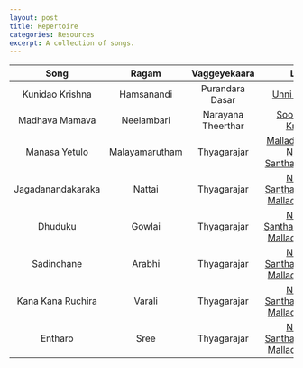 ```yaml
---
layout: post
title: Repertoire
categories: Resources
excerpt: A collection of songs.
---
```




| Song	| Ragam 	| Vaggeyekaara 	| Links 	 |
| :-------------: |:-------------:| :-----:|:-----:|
| Kunidao Krishna  	| Hamsanandi   	| Purandara Dasar   	| <a href="https://www.youtube.com/watch?v=QGxHcp-Prd4" target="blank">Unni Krishnan</a> 	 |
| Madhava Mamava  	| Neelambari   	| Narayana Theerthar   	| <a href="https://www.youtube.com/watch?v=24icdhR4TJ8" target="blank">Sooraj</a>, <a href="https://www.youtube.com/watch?v=YdF-svVpqPw" target="blank">T.M. Krishna</a>  |
| Manasa Yetulo  	| Malayamarutham   	| Thyagarajar   	| <a href="youtube.com/watch?v=91jko9_eeT0" target="blank">Malladi brothers</a>,<br> <a href="https://www.youtube.com/watch?v=NpLSVPaSnao" target="blank">Neyveli Santhanagopalan</a>  |
| Jagadanandakaraka  	| Nattai   	| Thyagarajar   	| <a href="https://www.youtube.com/watch?v=6RKr1Ko696A" target="blank">Neyveli Santhanagopalan</a>  <br> <a href="https://www.youtube.com/watch?v=jGQuIeX-L1k" target="blank">Malladi Brothers</a>|
| Dhuduku  	| Gowlai   	| Thyagarajar   	| <a href="https://www.youtube.com/watch?v=vu5TE2DPX14" target="blank">Neyveli Santhanagopalan</a>, <br><a href="https://www.youtube.com/watch?v=lFYOJfvgf28" target="blank">Malladi brothers</a> |
| Sadinchane  	| Arabhi   	| Thyagarajar   	| <a href="https://www.youtube.com/watch?v=1IEju6znaBk" target="blank">Neyveli Santhanagopalan</a>  <br> <a href="https://www.youtube.com/watch?v=iP39fT7mgJ4" target="blank">Malladi brothers</a>|
| Kana Kana Ruchira  	| Varali   	| Thyagarajar   	| <a href="https://www.youtube.com/watch?v=AmZWoM89WJo" target="blank">Neyveli Santhanagopalan</a> <br> <a href="https://www.youtube.com/watch?v=PM6axwrkKE0" target="blank">Malladi brothers</a>  |
| Entharo  	| Sree   	| Thyagarajar   	| <a href="https://www.youtube.com/watch?v=PefKnEPrmO8" target="blank">Neyveli Santhanagopalan</a> <br> <a href="https://www.youtube.com/watch?v=iaWSdpkwtVc" target="blank">Malladi brothers</a> |
